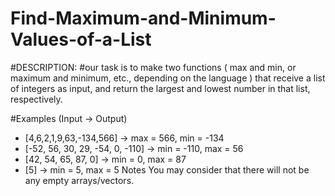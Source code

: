 # Find-Maximum-and-Minimum-Values-of-a-List

#DESCRIPTION:
#our task is to make two functions ( max and min, or maximum and minimum, etc., depending on the language ) that receive a list of integers as input, and return the largest and lowest number in that list, respectively.

#Examples (Input -> Output)
* [4,6,2,1,9,63,-134,566]         -> max = 566, min = -134
* [-52, 56, 30, 29, -54, 0, -110] -> min = -110, max = 56
* [42, 54, 65, 87, 0]             -> min = 0, max = 87
* [5]                             -> min = 5, max = 5
Notes
You may consider that there will not be any empty arrays/vectors.
